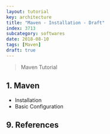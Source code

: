 ```yaml
---
layout: tutorial
key: architecture
title: "Maven - Installation - Draft"
index: 3713
subcategory: softwares
date: 2018-08-10
tags: [Maven]
draft: true
---
```


> Maven Tutorial

## 1. Maven
* Installation
* Basic Configuration


## 9. References
